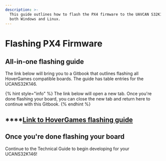 ```yaml
---
description: >-
  This guide outlines how to flash the PX4 firmware to the UAVCAN S32K146 on
  both Windows and Linux.
---
```


# Flashing PX4 Firmware

## All-in-one flashing guide

The link below will bring you to a Gitbook that outlines flashing all HoverGames compatible boards. The guide has table entries for the UCANS32K146.

{% hint style="info" %}
The link below will open a new tab. Once you're done flashing your board, you can close the new tab and return here to continue with this Gitbook.
{% endhint %}

## \*\*\*\*[Link to HoverGames flashing guide](https://nxp.gitbook.io/nxpmobilerobotics/)

## Once you're done flashing your board

Continue to the Technical Guide to begin developing for your UCANS32K146!

